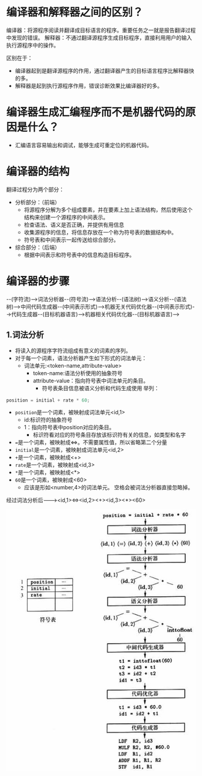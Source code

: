 # 编译器和解释器之间的区别？
编译器：将源程序阅读并翻译成目标语言的程序。重要任务之一就是报告翻译过程中发现的错误。
解释器：不通过翻译源程序生成目标程序，直接利用用户的输入执行源程序中的操作。

区别在于：
- 编译器起到是翻译源程序的作用，通过翻译器产生的目标语言程序比解释器快的多。
- 解释器是起到执行源程序作用，错误诊断效果比编译器好的多。

# 编译器生成汇编程序而不是机器代码的原因是什么？
- 汇编语言容易输出和调试，能够生成可重定位的机器代码。

# 编译器的结构
翻译过程分为两个部分：
- 分析部分：（前端）
    - 将源程序分解为多个组成要素，并在要素上加上语法结构，然后使用这个结构来创建一个源程序的中间表示。
    - 检查语法、语义是否正确，并提供有用信息
    - 收集源程序的信息，将信息存放在一个称为符号表的数据结构中。
    - 符号表和中间表示一起传送给综合部分。
- 综合部分：（后端）
    - 根据中间表示和符号表中的信息构造目标程序。

# 编译器的步骤
--(字符流)-->词法分析器--(符号流)-->语法分析--(语法树)-->语义分析--(语法树)-->中间代码生成器--(中间表示形式)-->机器无关代码优化器--(中间表示形式)-->代码生成器--(目标机器语言)-->机器相关代码优化器--(目标机器语言)-->

## 1.词法分析
- 将读入的源程序字符流组成有意义的词素的序列。
- 对于每一个词素，语法分析器产生如下形式的词法单元：
    - 词法单元:<token-name,attribute-value>
        - token-name:语法分析使用的抽象符号
        - attribute-value：指向符号表中词法单元的条目。
            - 符号表条目信息被语义分析和代码生成使用
举列：
```c
position = initial + rate * 60;
```
- `position`是一个词素，被映射成词法单元<id,1>
    - id:标识符的抽象符号
    - 1：指向符号表中position对应的条目。
        - 标识符看对应的符号条目存放该标识符有关的信息，如类型和名字
- `=`是一个词素，被映射成<=>。不需要属性值，所以省略第二个分量
- `initial`是一个词素，被映射成词法单元<id,2>
- `+`是一个词素，被映射成<+>
- `rate`是一个词素，被映射成<id,3>
- `*`是一个词素，被映射成<*>
- `60`是一个词素，被映射成<60>
    - 应该是形如<number,4>的词法单元。
空格会被词法分析器直接忽略掉。

经过词法分析后---><id,1><=><id,2><+><id,3><*><60>

![赋值语句的翻译](./images/赋值语句的翻译.jpg)













